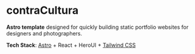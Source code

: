 # contraCultura

**Astro template** designed for quickly building static portfolio websites for designers and photographers.

**Tech Stack**: [Astro](https://astro.build/) + React + HeroUI + [Tailwind CSS](https://tailwindcss.com/)  
